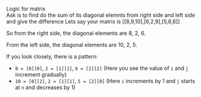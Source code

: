 Logic for matrix  
Ask is to find do the sum of its diagonal elemnts from right side and left side and give the difference
Lets say your matrix is [[8,9,10],[6,2,9],[5,8,6]]

So from the right side, the diagonal elements are 8, 2, 6.

From the left side, the diagonal elements are 10, 2, 5.

If you look closely, there is a pattern:
- `8 = [0][0]`, `2 = [1][1]`, `6 = [2][2]` (Here you see the value of `i` and `j` increment gradually)
- `10 = [0][2]`, `2 = [1][1]`, `5 = [2][0]` (Here `i` increments by 1 and `j` starts at `n` and decreases by 1)
  
